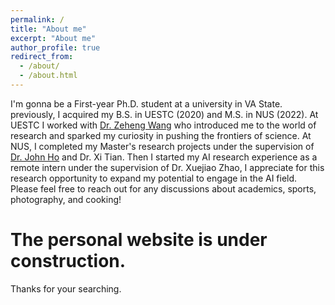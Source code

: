 ```yaml
---
permalink: /
title: "About me"
excerpt: "About me"
author_profile: true
redirect_from: 
  - /about/
  - /about.html
---
```


I'm gonna be a First-year Ph.D. student at a university in VA State. previously, I acquired my B.S. in UESTC (2020) and M.S. in NUS (2022).
At UESTC I worked with [Dr. Zeheng Wang](https://people.csiro.au/W/Z/zeheng-wang) who introduced me to the world of research and sparked my curiosity in pushing the frontiers of science. At NUS, I completed my Master's research projects under the supervision of [Dr. John Ho](https://www.ece.nus.edu.sg/stfpage/hsyj/people.html) and Dr. Xi Tian. Then I started my AI research experience as a remote intern under the supervision of Dr. Xuejiao Zhao, I appreciate for this research opportunity to expand my potential to engage in the AI field. Please feel free to reach out for any discussions about academics, sports, photography, and cooking!

The personal website is under construction.
======
Thanks for your searching.
